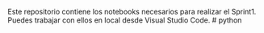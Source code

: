 Este repositorio contiene los notebooks necesarios para realizar el Sprint1. Puedes trabajar con ellos en local desde Visual Studio Code. # python
